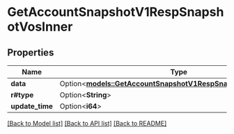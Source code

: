 # GetAccountSnapshotV1RespSnapshotVosInner

## Properties

Name | Type | Description | Notes
------------ | ------------- | ------------- | -------------
**data** | Option<[**models::GetAccountSnapshotV1RespSnapshotVosInnerData**](GetAccountSnapshotV1Resp_snapshotVos_inner_data.md)> |  | [optional]
**r#type** | Option<**String**> |  | [optional]
**update_time** | Option<**i64**> |  | [optional]

[[Back to Model list]](../README.md#documentation-for-models) [[Back to API list]](../README.md#documentation-for-api-endpoints) [[Back to README]](../README.md)



